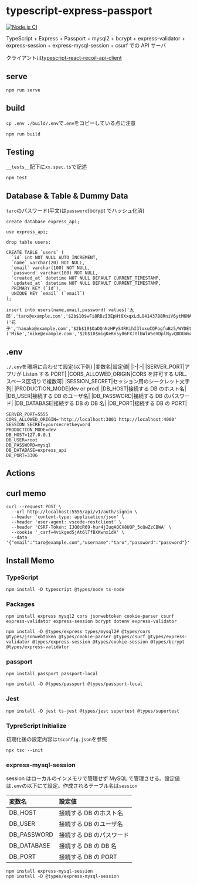 # typescript-express-passport

[![Node.js CI](https://github.com/hironomiu/typescript-express-api-server/actions/workflows/node.js.yml/badge.svg)](https://github.com/hironomiu/typescript-express-api-server/actions/workflows/node.js.yml)

TypeScript + Express + Passport + mysql2 + bcrypt + express-validator + express-session + express-mysql-session + csurf での API サーバ

クライアントは[typescript-react-recoil-api-client](https://github.com/hironomiu/typescript-react-recoil-api-client)

## serve

```
npm run serve
```

## build

`cp .env ./build/.env`で`.env`をコピーしている点に注意

```
npm run build
```

## Testing

`__tests__`配下に`xx.spec.ts`で記述

```
npm test
```

## Database & Table & Dummy Data

`taro`のパスワード(平文)は`password`(bcrypt でハッシュ化済)

```
create database express_api;

use express_api;

drop table users;

CREATE TABLE `users` (
  `id` int NOT NULL AUTO_INCREMENT,
  `name` varchar(20) NOT NULL,
  `email` varchar(100) NOT NULL,
  `password` varchar(100) NOT NULL,
  `created_at` datetime NOT NULL DEFAULT CURRENT_TIMESTAMP,
  `updated_at` datetime NOT NULL DEFAULT CURRENT_TIMESTAMP,
  PRIMARY KEY (`id`),
  UNIQUE KEY `email` (`email`)
);

insert into users(name,email,password) values('太郎','taro@example.com','$2b$10$wFi8RBzI3EpHt6XxqxLdLO41437B8RniV6ytM6NAACNPdFbjPj3je'),('花子','hanako@example.com','$2b$10$OaDQnNzHPyS4RKihI3loxuCQPogfuBz5/WYDEtvBpV0B2FTR4l0MW'),('Mike','mike@example.com','$2b$10$migKeKnsy06FXJYlbWlW5eVDplNyvQDDGWmaqSHce88ceT1z3QGwm');

```

## .env

`./.env`を環境に合わせて設定(以下例)
|変数名|設定値|
|:-|:-|
|SERVER_PORT|アプリが Listen する PORT|
|CORS_ALLOWED_ORIGIN|CORS を許可する URL、スペース区切りで複数可|
|SESSION_SECRET|セッション用のシークレット文字列|
|PRODUCTION_MODE|dev or prod|
|DB_HOST|接続する DB のホスト名|
|DB_USER|接続する DB のユーザ名|
|DB_PASSWORD|接続する DB のパスワード|
|DB_DATABASE|接続する DB の DB 名|
|DB_PORT|接続する DB の PORT|

```
SERVER_PORT=5555
CORS_ALLOWED_ORIGIN='http://localhost:3001 http://localhost:4000'
SESSION_SECRET=yoursecretkeyword
PRODUCTION_MODE=dev
DB_HOST=127.0.0.1
DB_USER=root
DB_PASSWORD=mysql
DB_DATABASE=express_api
DB_PORT=3306
```

## Actions

## curl memo

```
curl --request POST \
  --url http://localhost:5555/api/v1/auth/signin \
  --header 'content-type: application/json' \
  --header 'user-agent: vscode-restclient' \
  --header 'CSRF-Token: IJQ0iR69-hur4jIuqAQCX8UQP_5cQwZzCBWA' \
  --cookie '_csrf=4vikgedSjAt6lTfBXKwnx1dH' \
  --data '{"email":"taro@example.com","username":"taro","password":"password"}'
```

## Install Memo

### TypeScript

```
npm install -D typescript @types/node ts-node
```

### Packages

```
npm install express mysql2 cors jsonwebtoken cookie-parser csurf express-validator express-session bcrypt dotenv express-validator

npm install -D @types/express types/mysql2# @types/cors @types/jsonwebtoken @types/cookie-parser @types/csurf @types/express-validator @types/express-session @types/cookie-session @types/bcrypt @types/express-validator
```

### passport

```
npm install passport passport-local

npm install -D @types/passport @types/passport-local
```

### Jest

```
npm install -D jest ts-jest @types/jest supertest @types/supertest
```

### TypreScript Initialize

初期化後の設定内容は`tsconfig.json`を参照

```
npx tsc --init
```

### express-mysql-session

session はローカルのインメモリで管理せず MySQL で管理させる。設定値は`.env`の以下にて設定。作成されるテーブル名は`session`

| 変数名      | 設定値                   |
| :---------- | :----------------------- |
| DB_HOST     | 接続する DB のホスト名   |
| DB_USER     | 接続する DB のユーザ名   |
| DB_PASSWORD | 接続する DB のパスワード |
| DB_DATABASE | 接続する DB の DB 名     |
| DB_PORT     | 接続する DB の PORT      |

```
npm install express-mysql-session
npm install -D @types/express-mysql-session
```
